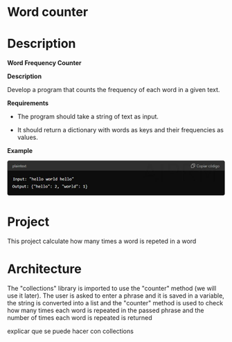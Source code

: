 # Word counter

# Description

**Word Frequency Counter**

**Description**

Develop a program that counts the frequency of each word in a given text.

**Requirements**

- The program should take a string of text as input.

- It should return a dictionary with words as keys and their frequencies as values.

**Example**

![Example](./rsc/Captura.JPG)

# Project
This project calculate how many times a word is repeted in a word

# Architecture

The "collections" library is imported to use the "counter" method (we will use it later). The user is asked to enter a phrase and it is saved in a variable, the string is converted into a list and the "counter" method is used to check how many times each word is repeated in the passed phrase and the number of times each word is repeated is returned

explicar que se puede hacer con collections